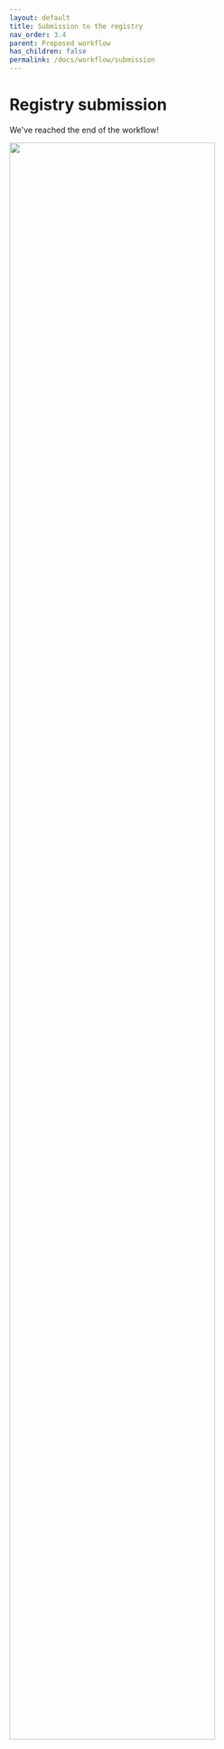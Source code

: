 ```yaml
---
layout: default
title: Submission to the registry
nav_order: 3.4
parent: Proposed workflow
has_children: false
permalink: /docs/workflow/submission
---
```


# Registry submission

We've reached the end of the workflow! 

<img style="center" src='../../files/submit.png' width='85%' > 
